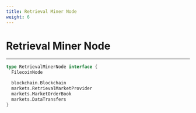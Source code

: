 ```yaml
---
title: Retrieval Miner Node
weight: 6
---
```


# Retrieval Miner Node
---

```go
type RetrievalMinerNode interface {
  FilecoinNode

  blockchain.Blockchain
  markets.RetrievalMarketProvider
  markets.MarketOrderBook
  markets.DataTransfers
}
```
